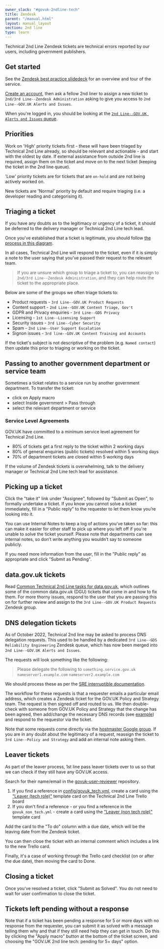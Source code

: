 ```yaml
---
owner_slack: "#govuk-2ndline-tech"
title: Zendesk
parent: "/manual.html"
layout: manual_layout
section: 2nd line
type: learn
---
```


Technical 2nd Line Zendesk tickets are technical errors reported by our users, including government publishers.

## Get started

See the [Zendesk best practice slidedeck](https://docs.google.com/presentation/d/1iUbD-_uWyaNMeNj9h7Zvo9g2GWvRarg9kUh7pd0u32M/edit#slide=id.g134fafb13dc_0_0) for an overview and tour of the service.

[Create an account][zendesk-create-account], then ask a fellow 2nd liner to assign a new ticket to
`2nd/3rd Line--Zendesk Administration` asking to give you access to `2nd Line--GOV.UK Alerts and Issues`.

When you're logged in, you should be looking at the [`2nd Line--GOV.UK Alerts and Issues` queue][zendesk-queue].

## Priorities

Work on 'High' priority tickets first - these will have been triaged by Technical 2nd Line already, so should be
relevant and actionable - and start with the oldest by date. If external assistance from outside 2nd
line is required, assign them on the ticket and move on to the next ticket (keeping the ticket in the
2nd line queue).

'Low' priority tickets are for tickets that are `on-hold` and are not being actively worked on.

New tickets are 'Normal' priority by default and require triaging (i.e. a developer reading and categorising
it).

## Triaging a ticket

If you have any doubts as to the legitimacy or urgency of a ticket, it should be deferred to the delivery manager or Technical 2nd Line tech lead.

Once you've established that a ticket is legitimate, you should follow [the process in this diagram][zendesk-triage-diagram].

In all cases, Technical 2nd Line will respond to the ticket, even if it is simply a note to the user saying that
you've passed their request to the relevant team.

> If you are unsure which group to triage a ticket to, you can reassign to
`2nd/3rd Line--Zendesk Administration`, and they can help route the ticket to the
appropriate place.

Below are some of the groups we often triage tickets to:

* Product requests - `3rd Line--GOV.UK Product Requests`
* Content support - `2nd Line--GOV.UK Content Triage, Gov't`
* GDPR and Privacy enquiries - `3rd Line--GDS Privacy`
* Licensing - `1st Line--Licensing Support`
* Security issues - `3rd Line--Cyber Security`
* Spam - `2nd Line--User Support Escalation`
* Signon issues - `3rd line--GOV.UK Content Training and Accounts`

If the ticket's subject is not descriptive of the problem (e.g. `Named contact`) then update this prior
to triaging or working on the ticket.

## Passing to another government department or service team

Sometimes a ticket relates to a service run by another government department. To transfer the ticket:

* click on Apply macro
* select Inside government > Pass through
* select the relevant department or service

### Service Level Agreements

GOV.UK have committed to a minimum service level agreement for Technical 2nd Line.

* 80% of tickets get a first reply to the ticket within 2 working days
* 80% of general enquiries (public tickets) resolved within 5 working days
* 70% of department tickets are closed within 5 working days

If the volume of Zendesk tickets is overwhelming, talk to the delivery manager or Technical 2nd Line tech lead
for assistance.

## Picking up a ticket

Click the "take it" link under "Assignee", followed by "Submit as Open", to formally undertake a ticket.
If you know you cannot solve a ticket immediately, fill in a "Public reply" to the requester to let them
know you’re looking into it.

You can use Internal Notes to keep a log of actions you've taken so far: this can make it easier for other
staff to pick up where you left off if you're unable to solve the ticket yourself. Please note that departments
can see internal notes, so don’t write anything you wouldn’t say to someone publicly.

If you need more information from the user, fill in the "Public reply" as appropriate and click "Submit as Pending".

## data.gov.uk tickets

Read [Common Technical 2nd Line tasks for data.gov.uk](/manual/data-gov-uk-2nd-line.html), which outlines
some of the common data.gov.uk (DGU) tickets that come in and how to fix them.
For more thorny issues, respond to the user that you are passing this on for further
review and assign to the `3rd Line--GOV.UK Product Requests` Zendesk group.

## DNS delegation tickets

As of October 2022, Technical 2nd line may be asked to process DNS delegation requests. This used to be handled by a dedicated `3rd Line--GDS Reliability Engineering` Zendesk queue, which has now been merged into `2nd Line--GOV.UK Alerts and Issues`.

The requests will look something like the following:

> Please delegate the following to `something.service.gov.uk`
> `nameserver1.example.com`
> `nameserver2.example.com`

We should process these as per the [SRE interruptible documentation](https://docs.google.com/document/d/1QzxwlN9-HoewVlyrOhFRZYc1S0zX-pd97igY8__ZLAo/edit#heading=h.wg0s4ugkpdpc).

The workflow for these requests is that a requester emails a particular email address, which creates a Zendesk ticket for the GOV.UK Policy and Strategy team. The request is then signed off and routed to us. We then double-check with someone from GOV.UK Policy and Strategy that the change has been agreed, then add/change the necessary DNS records (see [example](https://github.com/alphagov/govuk-dns-config/pull/854/files)) and respond to the requestor via the ticket.

Note that some requests come directly via the [hostmaster Google group](https://groups.google.com/a/digital.cabinet-office.gov.uk/g/hostmaster). If you are in any doubt about the legitimacy of a request, reassign the ticket to `3rd Line--Policy and Strategy` and add an internal note asking them.

## Leaver tickets

As part of the leaver process, 1st line pass leaver tickets over to us so that we can check if they still have any GOV.UK access.

Search for their name/email in the [govuk-user-reviewer](https://github.com/alphagov/govuk-user-reviewer) repository.

1. If you find a reference in [config/govuk_tech.yml](https://github.com/alphagov/govuk-user-reviewer/blob/main/config/govuk_tech.yml), create a card using the ["Leaver (tech role)"](https://trello.com/c/IQIV54Pc/378-leaver-tech-role) template card on the Technical 2nd Line Trello board
1. If you don't find a reference - or you find a reference in the `govuk_non_tech.yml` - create a card using the ["Leaver (non tech role)"](https://trello.com/c/g9iK9fcL/1115-leaver-non-tech-role) template card

Add the card to the "To do" column with a due date, which will be the leaving date from the Zendesk ticket.

You can then close the ticket with an internal comment which includes a link to the new Trello card.

Finally, it's a case of working through the Trello card checklist (on or after the due date), then moving the card to Done.

## Closing a ticket

Once you've resolved a ticket, click "Submit as Solved". You do not need to wait for user confirmation to
close the ticket.

## Tickets left pending without a response

Note that if a ticket has been pending a response for 5 or more days with no response from the
requester, you can submit it as solved with a message telling them why and that if they still need help they
can get in touch. Do this by clicking the "Apply macro" button at the bottom of the ticket screen, and
choosing the "GOV.UK 2nd line tech: pending for 5+ days" option.

[zendesk-create-account]: https://govuk.zendesk.com/auth/v2/login/registration?auth_origin=3194076%2Cfalse%2Ctrue&amp;brand_id=3194076&amp;return_to=https%3A%2F%2Fgovuk.zendesk.com%2Fhc%2Fen-us&amp;theme=hc
[zendesk-queue]: https://govuk.zendesk.com/agent/filters/30791708
[zendesk-triage-diagram]: https://docs.google.com/presentation/d/1EotoM2CVtqlnx54Qz5bP7OyIx5c9ji_GptUuymHkBrc/edit
